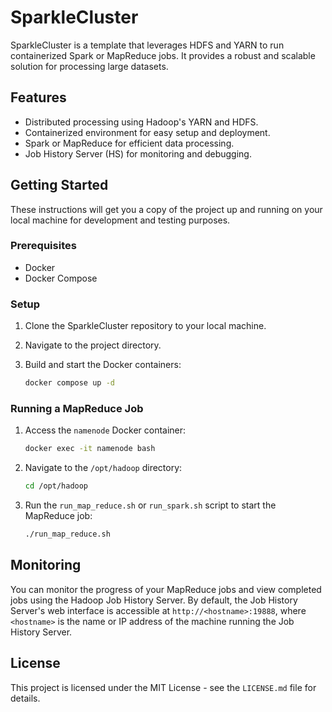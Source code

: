 # SparkleCluster

SparkleCluster is a template that leverages HDFS and YARN to run containerized Spark or MapReduce jobs. It provides a robust and scalable solution for processing large datasets.

## Features

- Distributed processing using Hadoop's YARN and HDFS.
- Containerized environment for easy setup and deployment.
- Spark or MapReduce for efficient data processing.
- Job History Server (HS) for monitoring and debugging.

## Getting Started

These instructions will get you a copy of the project up and running on your local machine for development and testing purposes.

### Prerequisites

- Docker
- Docker Compose

### Setup

1. Clone the SparkleCluster repository to your local machine.

2. Navigate to the project directory.

3. Build and start the Docker containers:

   ```bash
   docker compose up -d
   ```

### Running a MapReduce Job

1. Access the `namenode` Docker container:

   ```bash
   docker exec -it namenode bash
   ```

2. Navigate to the `/opt/hadoop` directory:

   ```bash
   cd /opt/hadoop
   ```

3. Run the `run_map_reduce.sh` or `run_spark.sh` script to start the MapReduce job:

   ```bash
   ./run_map_reduce.sh
   ```

## Monitoring

You can monitor the progress of your MapReduce jobs and view completed jobs using the Hadoop Job History Server. By default, the Job History Server's web interface is accessible at `http://<hostname>:19888`, where `<hostname>` is the name or IP address of the machine running the Job History Server.

## License

This project is licensed under the MIT License - see the `LICENSE.md` file for details.
